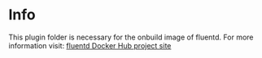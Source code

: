 # Info

This plugin folder is necessary for the onbuild image of fluentd.
For more information visit: [fluentd Docker Hub project site](https://hub.docker.com/r/fluent/fluentd/)